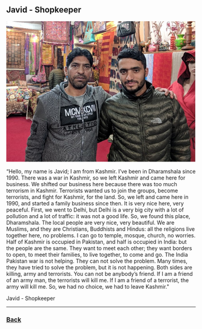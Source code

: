 ## Javid - Shopkeeper
![Javid](../images/javid.jpg)

“Hello, my name is Javid; I am from Kashmir. I’ve been in Dharamshala since 1990. There was a war in Kashmir, so we left Kashmir and came here for business. We shifted our business here because there was too much terrorism in Kashmir. Terrorists wanted us to join the groups, become terrorists, and fight for Kashmir, for the land. So, we left and came here in 1990, and started a family business since then.
It is very nice here, very peaceful. First, we went to Delhi, but Delhi is a very big city with a lot of pollution and a lot of traffic: it was not a good life. So, we found this place, Dharamshala. The local people are very nice, very beautiful.
We are Muslims, and they are Christians, Buddhists and Hindus: all the religions live together here, no problems. I can go to temple, mosque, church, no worries.
Half of Kashmir is occupied in Pakistan, and half is occupied in India: but the people are the same. They want to meet each other; they want borders to open, to meet their families, to live together, to come and go. The India Pakistan war is not helping. They can not solve the problem. Many times, they have tried to solve the problem, but it is not happening. Both sides are killing, army and terrorists. You can not be anybody’s friend. If I am a friend of an army man, the terrorists will kill me. If I am a friend of a terrorist, the army will kill me. So, we had no choice, we had to leave Kashmir."

Javid - Shopkeeper

---
### [Back](/humans_of_dharamshala)
